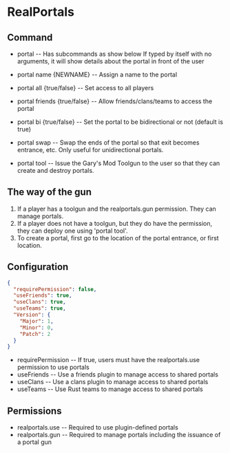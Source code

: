 # RealPortals

## Command

 - portal -- Has subcommands as show below
 If typed by itself with no arguments, it will show details about the portal in front of the user

 - portal name {NEWNAME} -- Assign a name to the portal
 - portal all {true/false} -- Set access to all players
 - portal friends {true/false} -- Allow friends/clans/teams to access the portal
 - portal bi {true/false} -- Set the portal to be bidirectional or not (default is true)
 - portal swap -- Swap the ends of the portal so that exit becomes entrance, etc.  Only useful for unidirectional portals.
 - portal tool -- Issue the Gary's Mod Toolgun to the user so that they can create and destroy portals.

## The way of the gun

 1. If a player has a toolgun and the realportals.gun permission. They can manage portals.
 2. If a player does not have a toolgun, but they do have the permission, they can deploy one using 'portal tool'.
 3. To create a portal, first go to the location of the portal entrance, or first location.

## Configuration
```json
{
  "requirePermission": false,
  "useFriends": true,
  "useClans": true,
  "useTeams": true,
  "Version": {
    "Major": 1,
    "Minor": 0,
    "Patch": 2
  }
}
```

 - requirePermission -- If true, users must have the realportals.use permission to use portals
 - useFriends -- Use a friends plugin to manage access to shared portals
 - useClans -- Use a clans plugin to manage access to shared portals
 - useTeams -- Use Rust teams to manage access to shared portals

## Permissions

 - realportals.use -- Required to use plugin-defined portals
 - realportals.gun -- Required to manage portals including the issuance of a portal gun


